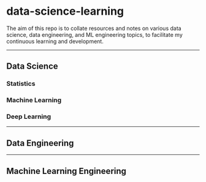 # data-science-learning
The aim of this repo is to collate resources and notes on various data science, data engineering, and ML engineering topics, to facilitate my continuous learning and development.

----
## Data Science
### Statistics

### Machine Learning

### Deep Learning

----
## Data Engineering

----
## Machine Learning Engineering
